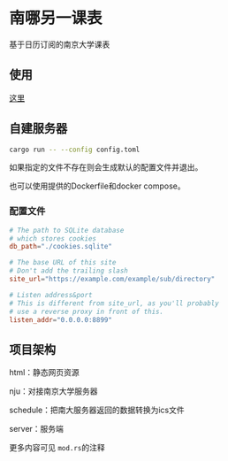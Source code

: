# 南哪另一课表

基于日历订阅的南京大学课表

## 使用

[这里](https://pi.tail32664.ts.net/schedule/)

## 自建服务器

```bash
cargo run -- --config config.toml
```

如果指定的文件不存在则会生成默认的配置文件并退出。

也可以使用提供的Dockerfile和docker compose。

### 配置文件

```toml
# The path to SQLite database
# which stores cookies
db_path="./cookies.sqlite"

# The base URL of this site
# Don't add the trailing slash
site_url="https://example.com/example/sub/directory"

# Listen address&port
# This is different from site_url, as you'll probably
# use a reverse proxy in front of this.
listen_addr="0.0.0.0:8899"
```

## 项目架构

html：静态网页资源

nju：对接南京大学服务器

schedule：把南大服务器返回的数据转换为ics文件

server：服务端

更多内容可见 `mod.rs`的注释
